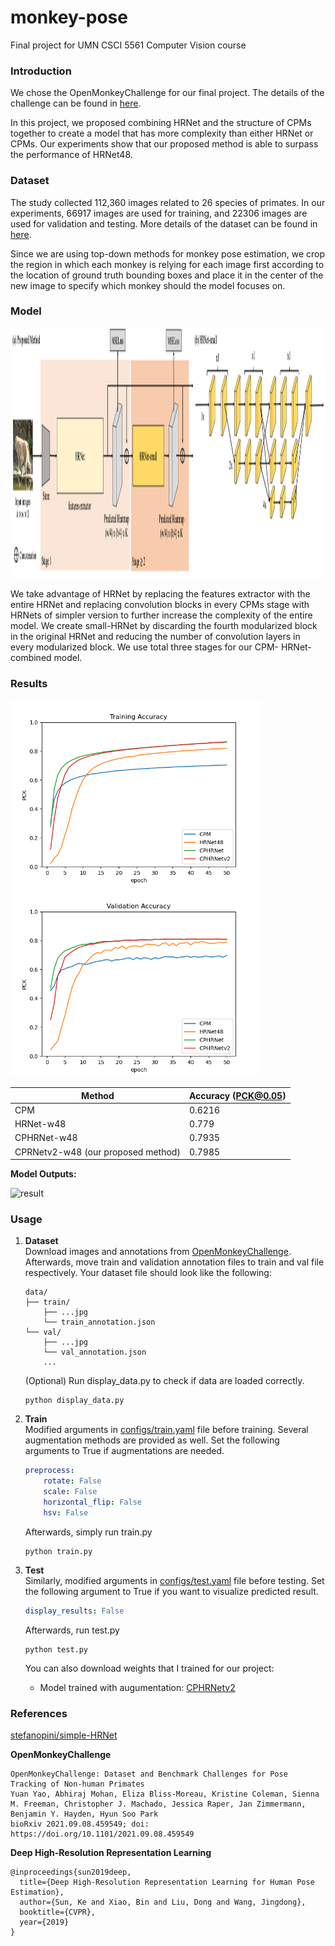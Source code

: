 # monkey-pose

Final project for UMN CSCI 5561 Computer Vision course

### Introduction

We chose the OpenMonkeyChallenge for our final project. The details of the challenge can be found in [here](http://openmonkeychallenge.com/challenge.html).

In this project, we proposed combining HRNet and the structure of CPMs together to create a model that has more complexity than either HRNet or CPMs. Our experiments show that our proposed method is able to surpass the performance of HRNet48. 

### Dataset

The study collected 112,360 images related to 26 species of primates. In our experiments, 66917 images are used for training, and 22306 images are used for validation and testing. More details of the dataset can be found in [here](https://competitions.codalab.org/competitions/34342).

Since we are using top-down methods for monkey pose estimation, we crop the region in which each monkey is relying for each image first according to the location of ground truth bounding boxes and place it in the center of the new image to specify which monkey should the model focuses on.

### Model

<img src="https://github.com/kunnnnethan/monkey-pose/blob/main/figures/model.png" alt="model" height="400"/>

We take advantage of HRNet by replacing the features extractor with the entire HRNet and replacing convolution blocks in every CPMs stage with HRNets of simpler version to further increase the complexity of the entire model. We create small-HRNet by discarding the fourth modularized block in the original HRNet and reducing the number of convolution layers in every modularized block. We use total three stages for our CPM- HRNet-combined model.

### Results

<img src="https://github.com/kunnnnethan/monkey-pose/blob/main/figures/train_acc.png" alt="train_acc" height="300"/><img src="https://github.com/kunnnnethan/monkey-pose/blob/main/figures/val_acc.png" alt="val_acc" height="300"/>

| Method | Accuracy (PCK@0.05) |
| -------- | -------- |
| CPM | 0.6216 |
| HRNet-w48 | 0.779 |
| CPHRNet-w48 | 0.7935 |
| CPRNetv2-w48 (our proposed method) | 0.7985 |

**Model Outputs:**

<img src="https://github.com/kunnnnethan/monkey-pose/blob/main/figures/result.png" alt="result" height="300"/>


### Usage

1. **Dataset** </br>
Download images and annotations from [OpenMonkeyChallenge](https://competitions.codalab.org/competitions/34342).
Afterwards, move train and validation annotation files to train and val file respectively. Your dataset file should look like the following:
    ```
    data/
    ├── train/
        ├── ...jpg
        └── train_annotation.json
    └── val/
        ├── ...jpg
        └── val_annotation.json
        ...
    ```
    (Optional) Run display_data.py to check if data are loaded correctly.
    ```
    python display_data.py
    ```

2. **Train** </br>
Modified arguments in [configs/train.yaml](https://github.com/kunnnnethan/monkey-pose/blob/main/configs/train.yaml) file before training. Several augmentation methods are provided as well. Set the following arguments to True if augmentations are needed.
    ```yaml
    preprocess:
        rotate: False
        scale: False
        horizontal_flip: False
        hsv: False
    ```
    Afterwards, simply run train.py
    ```
    python train.py
    ```

3. **Test** </br>
Similarly, modified arguments in [configs/test.yaml](https://github.com/kunnnnethan/monkey-pose/blob/main/configs/test.yaml) file before testing. Set the following argument to True if you want to visualize predicted result.
    ```yaml
    display_results: False
    ```
    Afterwards, run test.py
    ```
    python test.py
    ```
    You can also download weights that I trained for our project:
    * Model trained with augumentation: [CPHRNetv2](https://drive.google.com/uc?export=download&id=1V7JMERHAbamkJQ2n-eRwAXNOVtV8t3sm)
    



### References

[stefanopini/simple-HRNet](https://github.com/stefanopini/simple-HRNet)

**OpenMonkeyChallenge**
```
OpenMonkeyChallenge: Dataset and Benchmark Challenges for Pose Tracking of Non-human Primates
Yuan Yao, Abhiraj Mohan, Eliza Bliss-Moreau, Kristine Coleman, Sienna M. Freeman, Christopher J. Machado, Jessica Raper, Jan Zimmermann, Benjamin Y. Hayden, Hyun Soo Park
bioRxiv 2021.09.08.459549; doi: https://doi.org/10.1101/2021.09.08.459549
```

**Deep High-Resolution Representation Learning**
```
@inproceedings{sun2019deep,
  title={Deep High-Resolution Representation Learning for Human Pose Estimation},
  author={Sun, Ke and Xiao, Bin and Liu, Dong and Wang, Jingdong},
  booktitle={CVPR},
  year={2019}
}
```
